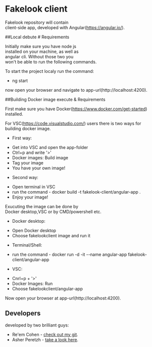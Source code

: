 # Fakelook client

Fakelook repository will contain  
client-side app, developed with Angular(https://angular.io/).

##Local debute # Requirements

Initially make sure you have node js  
installed on your machine, as well as  
angular cli. Without those two you   
won't be able to run the following commands.  

To start the project localy run the command:

- ng start

now open your browser and navigate to app-url(http://localhost:4200).  

##Building Docker image execute & Requirements

First make sure you have Docker(https://www.docker.com/get-started) installed. 

For VSC(https://code.visualstudio.com/) users there is two ways for   
building docker image.  
* First way:  
 - Get into VSC and open the app-folder
 - Ctrl+p and write '>'
 - Docker images: Build image
 - Tag your image
 - You have your own image!

* Second way:
 - Open terminal in VSC
 - run the command - docker build -t fakelook-client/angular-app .
 - Enjoy your image!

 Exucuting the image can be done by   
 Docker desktop,VSC or by CMD/powershell etc.  
 * Docker desktop:    
 - Open Docker desktop
 - Choose fakelookclient image and run it

 * Terminal/Shell:  
 - run the command - docker run -d -it --name angular-app fakelook-client/angular-app

 * VSC:
 - Cnrl+p + '>'
 - Docker Images: Run
 - Choose fakelookclient/angular-app

 Now open your browser at app-url(http://localhost:4200).

## Developers

developed by two brilliant guys:  

- Re'em Cohen - [check out my git](https://github.com/ReemCohen).
- Asher Peretzh - [take a look here](https://github.com/Asher-P).
